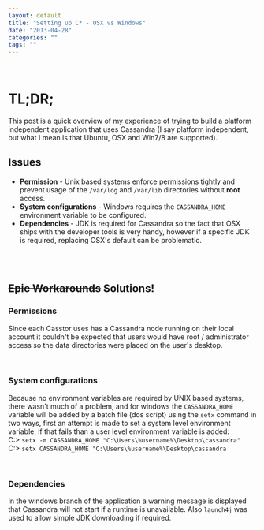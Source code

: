 ```yaml
---
layout: default
title: "Setting up C* - OSX vs Windows"
date: "2013-04-28"
categories: ""
tags: ""
---
```

<br/><h1>TL;DR;</h1>
This post is a quick overview of my experience of trying to build a platform independent application that uses Cassandra (I say platform independent, but what I mean is that Ubuntu, OSX and Win7/8 are supported).
<br/>
<h2>Issues</h2>
<p><ul>
<li><b>Permission</b> - Unix based systems enforce permissions tightly and prevent usage of the <code>/var/log</code> and <code>/var/lib</code> directories without <strong>root</strong> access.</li>
<li><b>System configurations</b> - Windows requires the <code>CASSANDRA_HOME</code> environment variable to be configured.</li>
<li><b>Dependencies</b> - JDK is required for Cassandra so the fact that OSX ships with the developer tools is very handy, however if a specific JDK is required, replacing OSX's default can be problematic.</li>
</ul></p>
<br/><br/>
<h2><strike>Epic Workarounds</strike> Solutions!</h2>
<h3>Permissions</h3>
<p>Since each Casstor uses has a Cassandra node running on their local account it couldn't be expected that users would have root / administrator access so the data directories were placed on the user's desktop.</p><br/>
<h3>System configurations</h3>
<p>Because no environment variables are required by UNIX based systems, there wasn't much of a problem, and for windows the <code>CASSANDRA_HOME</code> variable will be added by a batch file (dos script) using the <code>setx</code> command in two ways, first an attempt is made to set a system level environment variable, if that fails than a user level environment variable is added:<br/>
C:> <code>setx -m CASSANDRA_HOME "C:\Users\%username%\Desktop\cassandra"</code><br/>
C:> <code>setx CASSANDRA_HOME "C:\Users\%username%\Desktop\cassandra</code>
</p><br/>
<h3>Dependencies</h3>
<p>In the windows branch of the application a warning message is displayed that Cassandra will not start if a runtime is unavailable. Also <code>launch4j</code> was used to allow simple JDK downloading if required.</p>
